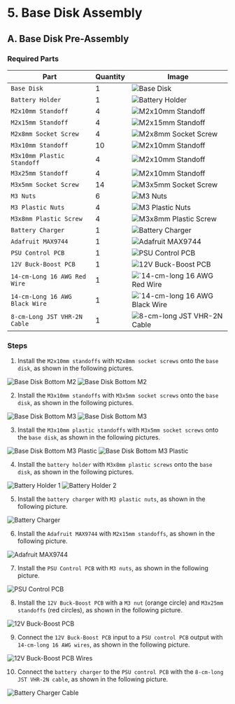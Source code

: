 # 5. Base Disk Assembly

## A. Base Disk Pre-Assembly

### Required Parts

| Part                           | Quantity | Image                                                                             |
|--------------------------------| -------- |-----------------------------------------------------------------------------------|
| `Base Disk`                    | 1        | ![Base Disk](images/laser/base-disk.jpg)                                          |
| `Battery Holder`               | 1        | ![Battery Holder](images/3d-printed-parts/battery-holder.jpg)                     |
| `M2x10mm Standoff`             | 4        | ![M2x10mm Standoff](images/hardware/M2x10mm-standoff.jpg)                         |
| `M2x15mm Standoff`             | 4        | ![M2x15mm Standoff](images/hardware/M2x15mm-standoff.jpg)                         |
| `M2x8mm Socket Screw`          | 4        | ![M2x8mm Socket Screw](images/hardware/M2x8mm-socket.jpg)                         |
| `M3x10mm Standoff`             | 10       | ![M2x10mm Standoff](images/hardware/M3x10mm-standoff.jpg)                         |
| `M3x10mm Plastic Standoff`     | 4        | ![M2x10mm Standoff](images/hardware/M3x10mm-plastic-standoff.jpg)                 |
| `M3x25mm Standoff`             | 4        | ![M2x10mm Standoff](images/hardware/M3x25mm-standoff.jpg)                         |
| `M3x5mm Socket Screw`          | 14       | ![M3x5mm Socket Screw](images/hardware/M3x5mm-socket.jpg)                         |
| `M3 Nuts`                      | 6        | ![M3 Nuts](images/hardware/M3-nut.jpg)                                            |
| `M3 Plastic Nuts`              | 4        | ![M3 Plastic Nuts](images/hardware/M3-plastic-nut.jpg)                            |
| `M3x8mm Plastic Screw`         | 4        | ![M3x8mm Plastic Screw](images/hardware/M3x8mm-plastic.jpg)                       |
| `Battery Charger`              | 1        | ![Battery Charger](images/electronics/RRC-PMM240-vertical.jpg)                    |
| `Adafruit MAX9744`             | 1        | ![Adafruit MAX9744](images/assemblies/04/amplifier-heat-shrink-tube.jpg)          |
| `PSU Control PCB`              | 1        | ![PSU Control PCB](images/electronics/psu-control-pcb.jpg)                        |
| `12V Buck-Boost PCB`           | 1        | ![12V Buck-Boost PCB](images/assemblies/02/buck-boost-12v-all.jpg)                |
| `14-cm-Long 16 AWG Red Wire`   | 1        | ![`14-cm-long 16 AWG Red Wire](images/electronics/16-AWG-red-wire.jpg)            |
| `14-cm-Long 16 AWG Black Wire` | 1        | ![`14-cm-long 16 AWG Black Wire](images/electronics/16-AWG-black-wire.jpg)        |
| `8-cm-Long JST VHR-2N Cable`   | 1        | ![`8-cm-long JST VHR-2N Cable`](images/electronics/battery-charger-cable.jpg)     |

### Steps

1. Install the `M2x10mm standoffs` with `M2x8mm socket screws` onto the `base disk`, as shown in the following pictures.

![Base Disk Bottom M2](images/assemblies/05/base-disk-bottom-M2.jpg)
![Base Disk Bottom M2](images/assemblies/05/base-disk-top-M2.jpg)

2. Install the `M3x10mm standoffs` with `M3x5mm socket screws` onto the `base disk`, as shown in the following pictures.

![Base Disk Bottom M3](images/assemblies/05/base-disk-bottom-M3.jpg)
![Base Disk Bottom M3](images/assemblies/05/base-disk-top-M3.jpg)

3. Install the `M3x10mm plastic standoffs` with `M3x5mm socket screws` onto the `base disk`, as shown in the following
   pictures.

![Base Disk Bottom M3 Plastic](images/assemblies/05/base-disk-bottom-M3-plastic.jpg)
![Base Disk Bottom M3 Plastic](images/assemblies/05/base-disk-top-M3-plastic.jpg)

4. Install the `battery holder` with `M3x8mm plastic screws` onto the `base disk`, as shown in the following pictures.

![Battery Holder 1](images/assemblies/05/battery-holder-1.jpg)
![Battery Holder 2](images/assemblies/05/battery-holder-2.jpg)

5. Install the `battery charger` with `M3 plastic nuts`, as shown in the following picture.

![Battery Charger](images/assemblies/05/battery-charger.jpg)

6. Install the `Adafruit MAX9744` with `M2x15mm standoffs`, as shown in the following picture.

![Adafruit MAX9744](images/assemblies/05/amplifier.jpg)

7. Install the `PSU Control PCB`  with `M3 nuts`, as shown in the following picture.

![PSU Control PCB](images/assemblies/05/psu-control-pcb.jpg)

8. Install the `12V Buck-Boost PCB`  with a `M3 nut` (orange circle) and `M3x25mm standoffs` (red circles), as shown in
   the following picture.

![12V Buck-Boost PCB](images/assemblies/05/12v-buck-boost-pcb.jpg)

9. Connect the `12V Buck-Boost PCB` input to a `PSU control PCB` output with `14-cm-long 16 AWG wires`, as shown in the
   following picture.

![12V Buck-Boost PCB Wires](images/assemblies/05/12v-buck-boost-pcb-wires.jpg)

10. Connect the `battery charger` to the `PSU control PCB` with the `8-cm-long JST VHR-2N cable`, as shown in the
    following picture.

![Battery Charger Cable](images/assemblies/05/battery-charger-cable.jpg)
